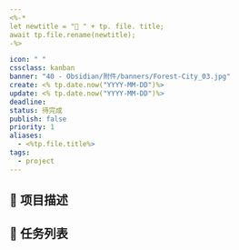 ```yaml
---
<%-* 
let newtitle = "📌 " + tp. file. title;
await tp.file.rename(newtitle);
-%>

icon: " "
cssclass: kanban
banner: "40 - Obsidian/附件/banners/Forest-City_03.jpg"
create: <% tp.date.now("YYYY-MM-DD")%>
update: <% tp.date.now("YYYY-MM-DD")%>
deadline: 
status: 待完成
publish: false
priority: 1
aliases: 
  - <%tp.file.title%>
tags: 
  - project
---
```


## 📄 项目描述



## 📅 任务列表




